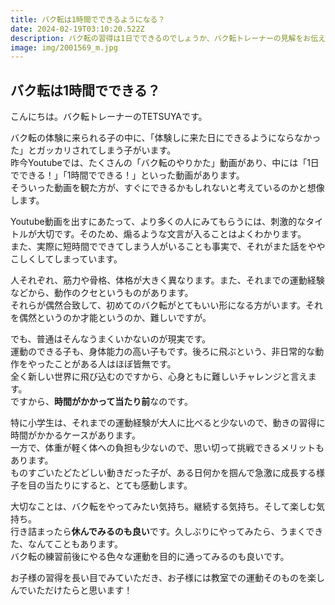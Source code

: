 ```yaml
---
title: バク転は1時間でできるようになる？
date: 2024-02-19T03:10:20.522Z
description: バク転の習得は1日でできるのでしょうか、バク転トレーナーの見解をお伝えします。
image: img/2001569_m.jpg
---
```

## バク転は1時間でできる？

こんにちは。バク転トレーナーのTETSUYAです。

バク転の体験に来られる子の中に、「体験しに来た日にできるようにならなかった」とガッカリされてしまう子がいます。\
昨今Youtubeでは、たくさんの「バク転のやりかた」動画があり、中には「1日でできる！」「1時間でできる！」といった動画があります。\
そういった動画を観た方が、すぐにできるかもしれないと考えているのかと想像します。

Youtube動画を出すにあたって、より多くの人にみてもらうには、刺激的なタイトルが大切です。そのため、煽るような文言が入ることはよくわかります。\
また、実際に短時間でできてしまう人がいることも事実で、それがまた話をややこしくしてしまっています。

人それぞれ、筋力や骨格、体格が大きく異なります。また、それまでの運動経験などから、動作のクセというものがあります。\
それらが偶然合致して、初めてのバク転がとてもいい形になる方がいます。それを偶然というのか才能というのか、難しいですが。

でも、普通はそんなうまくいかないのが現実です。\
運動のできる子も、身体能力の高い子もです。後ろに飛ぶという、非日常的な動作をやったことがある人はほぼ皆無です。\
全く新しい世界に飛び込むのですから、心身ともに難しいチャレンジと言えます。\
ですから、**時間がかかって当たり前**なのです。

特に小学生は、それまでの運動経験が大人に比べると少ないので、動きの習得に時間がかかるケースがあります。\
一方で、体重が軽く体への負担も少ないので、思い切って挑戦できるメリットもあります。\
ものすごいたどたどしい動きだった子が、ある日何かを掴んで急激に成長する様子を目の当たりにすると、とても感動します。

大切なことは、バク転をやってみたい気持ち。継続する気持ち。そして楽しむ気持ち。\
行き詰まったら**休んでみるのも良い**です。久しぶりにやってみたら、うまくできた、なんてこともあります。\
バク転の練習前後にやる色々な運動を目的に通ってみるのも良いです。

お子様の習得を長い目でみていただき、お子様には教室での運動そのものを楽しんでいただけたらと思います！
